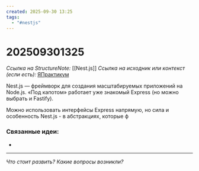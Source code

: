```yaml
---
created: 2025-09-30 13:25
tags:
  - "#nestjs"
---
```

# 202509301325
*Ссылка на StructureNote:* [[Nest.js]]
*Ссылка на исходник или контекст (если есть):* [ЯПрактикум](https://practicum.yandex.ru/trainer/backend-nodejs/lesson/eebc8289-4443-4217-a233-1dc0b8c97b1a/)

Nest.js — фреймворк для создания масштабируемых приложений на Node.js. «Под капотом» работает уже знакомый Express (но можно выбрать и Fastify).

Можно использовать интерфейсы Express напрямую, но сила и особенность Nest.js - в абстракциях, которые ф
### Связанные идеи:
* 
---

*Что стоит развить? Какие вопросы возникли?*